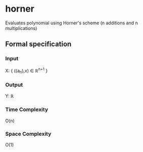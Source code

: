 # horner
Evaluates polynomial using Horner's scheme (n additions and n multiplications)

## Formal specification

### Input
X: { ((a<sub>n</sub>),x) &isin; &#8477;<sup>n+1</sup> }

### Output
Y: &#8477;

### Time Complexity
O(n)

### Space Complexity
O(1)
